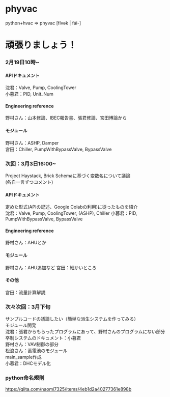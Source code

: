 # phyvac

python+hvac => phyvac [fívək | fái-]


頑張りましょう！
=======

### 2月19日10時~  
#### APIドキュメント  
沈君：Valve, Pump, CoolingTower  
小暮君：PID, Unit_Num  
#### Engineering reference  
野村さん：山本修論、IBEC報告書、張君修論、宮田博論から  
#### モジュール  
野村さん：ASHP, Damper  
宮田：Chiller, PumpWithBypassValve, BypassValve  

### 次回：3月3日16:00~  
Project Haystack, Brick Schemaに基づく変数名について議論  
(各自一言ずつコメント)  
#### APIドキュメント  
定めた形式(APIの記述、Google Colabの利用)に従ったものを紹介  
沈君：Valve, Pump, CoolingTower, (ASHP), Chiller 
小暮君：PID, PumpWithBypassValve, BypassValve
#### Engineering reference  
野村さん：AHUとか    
#### モジュール  
野村さん：AHU追加など
宮田：細かいところ
#### その他  
宮田：流量計算解説  
### 次々次回：3月下旬  
サンプルコードの議論したい（簡単な派生システムを作ってみる）  
モジュール開発  
沈君：張君からもらったプログラムにあって、野村さんのプログラムにない部分  
卒制システムのドキュメント：小暮君  
野村さん：VAV制御の部分  
松浪さん：蓄電池のモジュール  
main_sample作成  
小暮君：DHCモデル化  
### python命名規則
https://qiita.com/naomi7325/items/4eb1d2a40277361e898b
